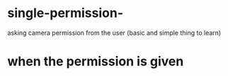 # single-permission-
asking camera permission from the user (basic and simple thing to learn)
# when the permission is given
